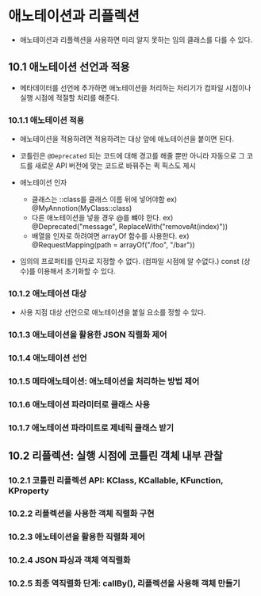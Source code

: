 # 애노테이션과 리플렉션
- 애노테이션과 리플렉션을 사용하면 미리 알지 못하는 임의 클래스를 다를 수 있다.

## 10.1 애노테이션 선언과 적용
- 메타데이터를 선언에 추가하면 애노테이션을 처리하는 처리기가 컴파일 시점이나 실행 시점에 적절할 처리를 해준다.

### 10.1.1 애노테이션 적용
- 애노테이션을 적용하려면 적용하려는 대상 앞에 애노테이션을 붙이면 된다.
- 코틀린은 `@Deprecated` 되는 코드에 대해 경고를 해줄 뿐만 아니라 자동으로 그 코드를 새로운 API 버전에 맞는 코드로 바꿔주는 퀵 픽스도 제시

- 애노테이션 인자
  - 클래스는 ::class를 클래스 이름 뒤에 넣어야함 ex) @MyAnnotion(MyClass::class)
  - 다른 애노테이션을 넣을 경우 @를 뺴야 한다. ex) @Deprecated("message", ReplaceWith("removeAt(index)"))
  - 배열을 인자로 하려여면 arrayOf 함수를 사용한다. ex) @RequestMapping(path = arrayOf("/foo", "/bar"))

- 임의의 프로퍼티를 인자로 지정할 수 없다. (컴파일 시점에 알 수없다.) const (상수)를 이용해서 초기화할 수 있다.

### 10.1.2 애노테이션 대상
- 사용 지점 대상 선언으로 애노테이션을 붙일 요소를 정할 수 있다.



### 10.1.3 애노테이션을 활용한 JSON 직렬화 제어


### 10.1.4 애노테이션 선언


### 10.1.5 메타애노테이션: 애노테이션을 처리하는 방법 제어

### 10.1.6 애노테이션 파라미터로 클래스 사용


### 10.1.7 애노테이션 파라미트로 제네릭 클래스 받기


## 10.2 리플렉션: 실행 시점에 코틀린 객체 내부 관찰

### 10.2.1 코틀린 리플렉션 API: KClass, KCallable, KFunction, KProperty

### 10.2.2 리플렉션을 사용한 객체 직렬화 구현

### 10.2.3 애노테이션을 활용한 직렬화 제어

### 10.2.4 JSON 파싱과 객체 역직렬화

### 10.2.5 최종 역직렬화 단계: callBy(), 리플렉션을 사용해 객체 만들기









